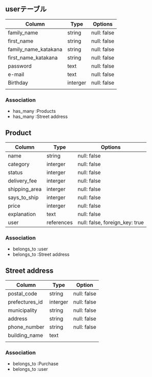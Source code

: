 ## userテーブル
| Column               | Type     | Options     |
| -------------------- | -------- | ----------- |
| family_name          | string   | null: false |
| first_name           | string   | null: false |
| family_name_katakana | string   | null: false |
| first_name_katakana  | string   | null: false |
| password             | text     | null: false |
| e-mail               | text     | null: false |
| Birthday             | interger | null: false |
|                      |          |             |

### Association
- has_many :Products
- has_many :Street address

## Product
| Column        | Type       | Options                        |
| ------------- | ---------- | ------------------------------ |
| name          | string     | null: false                    |
| category      | interger   | null: false                    |
| status        | interger   | null: false                    |
| delivery_fee  | interger   | null: false                    |
| shipping_area | interger   | null: false                    |
| says_to_ship  | interger   | null: false                    |
| price         | interger   | null: false                    |
| explanation   | text       | null: false                    |
| user          | references | null: false, foreign_key: true |


### Association
- belongs_to :user
- belongs_to :Street address


## Street address
| Column         | Type     | Option      |
| -------------- | -------- | ----------- |
| postal_code    | string   | null: false |
| prefectures_id | interger | null: false |
| municipality   | string   | null: false |
| address        | string   | null: false |
| phone_number   | string   | null: false |
| building_name  | text     |             |
|                |          |             |

### Association
- belongs_to :Purchase
- belongs_to :user